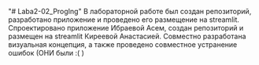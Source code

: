 "# Laba2-02_ProgIng" 
В лабораторной работе был создан репозиторий, разработано приложение и проведено его размещение на streamlit.
Спроектировано приложение Ибраевой Асем, создан репозиторий и размещен на streamlit Киреевой Анастасией. Совместно разработана визуальная концепция, а также проведено совместное устранение ошибок (ОНИ были :( )
